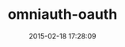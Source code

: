 ---
layout: post
title:  "omniauth-oauth"
repo:   "intridea/omniauth-oauth"
date:   2015-02-18 17:28:09
gemurl: https://github.com/intridea/omniauth-oauth
---